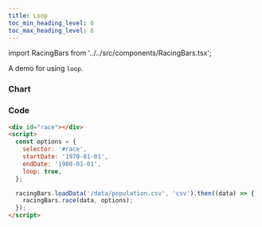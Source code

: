 ```yaml
---
title: Loop
toc_min_heading_level: 6
toc_max_heading_level: 6
---
```


import RacingBars from '../../src/components/RacingBars.tsx';

A demo for using `loop`.

<!--truncate-->

### Chart

<div className="gallery">
  <RacingBars
    dataUrl="/data/population.csv"
    dataType="csv"
    startDate="1970-01-01"
    endDate="1980-01-01"
    loop={true}
  />
</div>

### Code

```html {7}
<div id="race"></div>
<script>
  const options = {
    selector: '#race',
    startDate: '1970-01-01',
    endDate: '1980-01-01',
    loop: true,
  };

  racingBars.loadData('/data/population.csv', 'csv').then((data) => {
    racingBars.race(data, options);
  });
</script>
```
